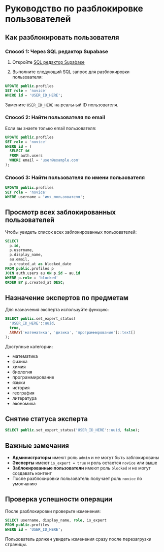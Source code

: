 # Руководство по разблокировке пользователей

## Как разблокировать пользователя

### Способ 1: Через SQL редактор Supabase

1. Откройте [SQL редактор Supabase](https://supabase.com/dashboard/project/sqedesiqyadlrlidtvkj/sql/new)

2. Выполните следующий SQL запрос для разблокировки пользователя:

```sql
UPDATE public.profiles 
SET role = 'novice' 
WHERE id = 'USER_ID_HERE';
```

Замените `USER_ID_HERE` на реальный ID пользователя.

### Способ 2: Найти пользователя по email

Если вы знаете только email пользователя:

```sql
UPDATE public.profiles 
SET role = 'novice' 
WHERE id = (
  SELECT id 
  FROM auth.users 
  WHERE email = 'user@example.com'
);
```

### Способ 3: Найти пользователя по имени пользователя

```sql
UPDATE public.profiles 
SET role = 'novice' 
WHERE username = 'имя_пользователя';
```

## Просмотр всех заблокированных пользователей

Чтобы увидеть список всех заблокированных пользователей:

```sql
SELECT 
  p.id,
  p.username,
  p.display_name,
  au.email,
  p.created_at as blocked_date
FROM public.profiles p
JOIN auth.users au ON p.id = au.id
WHERE p.role = 'blocked'
ORDER BY p.created_at DESC;
```

## Назначение экспертов по предметам

Для назначения эксперта используйте функцию:

```sql
SELECT public.set_expert_status(
  'USER_ID_HERE'::uuid, 
  true, 
  ARRAY['математика', 'физика', 'программирование']::text[]
);
```

Доступные категории:
- математика
- физика  
- химия
- биология
- программирование
- языки
- история
- география
- литература
- экономика

## Снятие статуса эксперта

```sql
SELECT public.set_expert_status('USER_ID_HERE'::uuid, false);
```

## Важные замечания

- **Администраторы** имеют роль `admin` и не могут быть заблокированы
- **Эксперты** имеют `is_expert = true` и роль остается `novice` или выше
- **Заблокированные пользователи** имеют роль `blocked` и не могут создавать контент
- После разблокировки пользователь получает роль `novice` по умолчанию

## Проверка успешности операции

После разблокировки проверьте изменения:

```sql
SELECT username, display_name, role, is_expert 
FROM public.profiles 
WHERE id = 'USER_ID_HERE';
```

Пользователь должен увидеть изменения сразу после перезагрузки страницы.